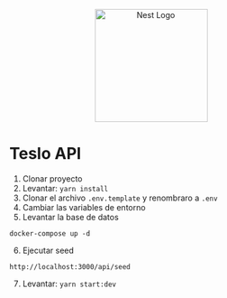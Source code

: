 <p align="center">
  <a href="http://nestjs.com/" target="blank"><img src="https://nestjs.com/img/logo-small.svg" width="200" alt="Nest Logo" /></a>
</p>

# Teslo API

1. Clonar proyecto
2. Levantar: ```yarn install```
3. Clonar el archivo ```.env.template``` y renombraro a ```.env```
4. Cambiar las variables de entorno
5. Levantar la base de datos
```
docker-compose up -d
```
6. Ejecutar seed
```
http://localhost:3000/api/seed
```
7. Levantar: ```yarn start:dev```